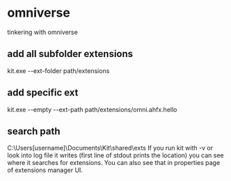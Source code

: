 # omniverse
tinkering with omniverse

## add all subfolder extensions
kit.exe --ext-folder path/extensions
## add specific ext
kit.exe --empty --ext-path path/extensions/omni.ahfx.hello

## search path
C:\Users\[username]\Documents\Kit\shared\exts
If you run kit with -v or look into log file it writes (first line of stdout prints the location) you can see where it searches for extensions. You can also see that in properties page of extensions manager UI.
